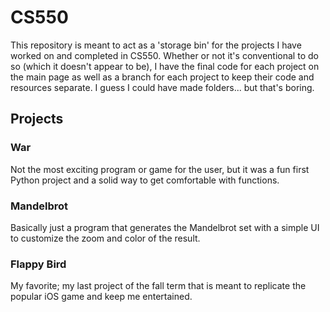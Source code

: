 # CS550
This repository is meant to act as a 'storage bin' for the projects I have worked on and completed in CS550. Whether or not it's conventional to do so (which it doesn't appear to be), I have the final code for each project on the main page as well as a branch for each project to keep their code and resources separate. I guess I could have made folders... but that's boring.

## Projects
### War
Not the most exciting program or game for the user, but it was a fun first Python project and a solid way to get comfortable with functions.

### Mandelbrot
Basically just a program that generates the Mandelbrot set with a simple UI to customize the zoom and color of the result.

### Flappy Bird
My favorite; my last project of the fall term that is meant to replicate the popular iOS game and keep me entertained.
